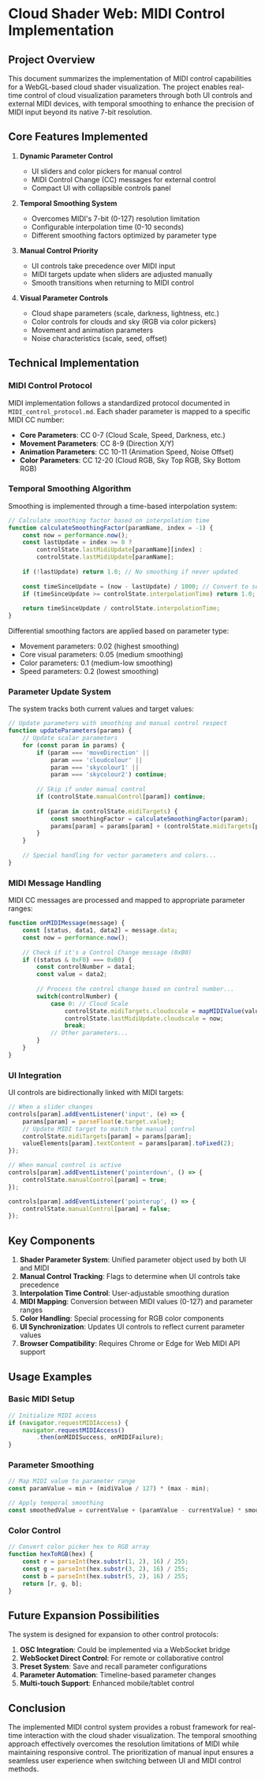 # Cloud Shader Web: MIDI Control Implementation

## Project Overview

This document summarizes the implementation of MIDI control capabilities for a WebGL-based cloud shader visualization. The project enables real-time control of cloud visualization parameters through both UI controls and external MIDI devices, with temporal smoothing to enhance the precision of MIDI input beyond its native 7-bit resolution.

## Core Features Implemented

1. **Dynamic Parameter Control**
   - UI sliders and color pickers for manual control
   - MIDI Control Change (CC) messages for external control
   - Compact UI with collapsible controls panel

2. **Temporal Smoothing System**
   - Overcomes MIDI's 7-bit (0-127) resolution limitation
   - Configurable interpolation time (0-10 seconds)
   - Different smoothing factors optimized by parameter type

3. **Manual Control Priority**
   - UI controls take precedence over MIDI input
   - MIDI targets update when sliders are adjusted manually
   - Smooth transitions when returning to MIDI control

4. **Visual Parameter Controls**
   - Cloud shape parameters (scale, darkness, lightness, etc.)
   - Color controls for clouds and sky (RGB via color pickers)
   - Movement and animation parameters
   - Noise characteristics (scale, seed, offset)

## Technical Implementation

### MIDI Control Protocol

MIDI implementation follows a standardized protocol documented in `MIDI_control_protocol.md`. Each shader parameter is mapped to a specific MIDI CC number:

- **Core Parameters**: CC 0-7 (Cloud Scale, Speed, Darkness, etc.)
- **Movement Parameters**: CC 8-9 (Direction X/Y)
- **Animation Parameters**: CC 10-11 (Animation Speed, Noise Offset)
- **Color Parameters**: CC 12-20 (Cloud RGB, Sky Top RGB, Sky Bottom RGB)

### Temporal Smoothing Algorithm

Smoothing is implemented through a time-based interpolation system:

```javascript
// Calculate smoothing factor based on interpolation time
function calculateSmoothingFactor(paramName, index = -1) {
    const now = performance.now();
    const lastUpdate = index >= 0 ? 
        controlState.lastMidiUpdate[paramName][index] : 
        controlState.lastMidiUpdate[paramName];
    
    if (!lastUpdate) return 1.0; // No smoothing if never updated
    
    const timeSinceUpdate = (now - lastUpdate) / 1000; // Convert to seconds
    if (timeSinceUpdate >= controlState.interpolationTime) return 1.0;
    
    return timeSinceUpdate / controlState.interpolationTime;
}
```

Differential smoothing factors are applied based on parameter type:
- Movement parameters: 0.02 (highest smoothing)
- Core visual parameters: 0.05 (medium smoothing)
- Color parameters: 0.1 (medium-low smoothing)
- Speed parameters: 0.2 (lowest smoothing)

### Parameter Update System

The system tracks both current values and target values:

```javascript
// Update parameters with smoothing and manual control respect
function updateParameters(params) {
    // Update scalar parameters
    for (const param in params) {
        if (param === 'moveDirection' || 
            param === 'cloudcolour' || 
            param === 'skycolour1' || 
            param === 'skycolour2') continue;
        
        // Skip if under manual control
        if (controlState.manualControl[param]) continue;
        
        if (param in controlState.midiTargets) {
            const smoothingFactor = calculateSmoothingFactor(param);
            params[param] = params[param] + (controlState.midiTargets[param] - params[param]) * smoothingFactor;
        }
    }
    
    // Special handling for vector parameters and colors...
}
```

### MIDI Message Handling

MIDI CC messages are processed and mapped to appropriate parameter ranges:

```javascript
function onMIDIMessage(message) {
    const [status, data1, data2] = message.data;
    const now = performance.now();
    
    // Check if it's a Control Change message (0xB0)
    if ((status & 0xF0) === 0xB0) {
        const controlNumber = data1;
        const value = data2;
        
        // Process the control change based on control number...
        switch(controlNumber) {
            case 0: // Cloud Scale
                controlState.midiTargets.cloudscale = mapMIDIValue(value, parameterRanges.cloudscale.min, parameterRanges.cloudscale.max);
                controlState.lastMidiUpdate.cloudscale = now;
                break;
            // Other parameters...
        }
    }
}
```

### UI Integration

UI controls are bidirectionally linked with MIDI targets:

```javascript
// When a slider changes
controls[param].addEventListener('input', (e) => {
    params[param] = parseFloat(e.target.value);
    // Update MIDI target to match the manual control
    controlState.midiTargets[param] = params[param];
    valueElements[param].textContent = params[param].toFixed(2);
});

// When manual control is active
controls[param].addEventListener('pointerdown', () => {
    controlState.manualControl[param] = true;
});

controls[param].addEventListener('pointerup', () => {
    controlState.manualControl[param] = false;
});
```

## Key Components

1. **Shader Parameter System**: Unified parameter object used by both UI and MIDI
2. **Manual Control Tracking**: Flags to determine when UI controls take precedence
3. **Interpolation Time Control**: User-adjustable smoothing duration
4. **MIDI Mapping**: Conversion between MIDI values (0-127) and parameter ranges
5. **Color Handling**: Special processing for RGB color components
6. **UI Synchronization**: Updates UI controls to reflect current parameter values
7. **Browser Compatibility**: Requires Chrome or Edge for Web MIDI API support

## Usage Examples

### Basic MIDI Setup

```javascript
// Initialize MIDI access
if (navigator.requestMIDIAccess) {
    navigator.requestMIDIAccess()
        .then(onMIDISuccess, onMIDIFailure);
}
```

### Parameter Smoothing

```javascript
// Map MIDI value to parameter range
const paramValue = min + (midiValue / 127) * (max - min);

// Apply temporal smoothing
const smoothedValue = currentValue + (paramValue - currentValue) * smoothingFactor;
```

### Color Control

```javascript
// Convert color picker hex to RGB array
function hexToRGB(hex) {
    const r = parseInt(hex.substr(1, 2), 16) / 255;
    const g = parseInt(hex.substr(3, 2), 16) / 255;
    const b = parseInt(hex.substr(5, 2), 16) / 255;
    return [r, g, b];
}
```

## Future Expansion Possibilities

The system is designed for expansion to other control protocols:

1. **OSC Integration**: Could be implemented via a WebSocket bridge
2. **WebSocket Direct Control**: For remote or collaborative control
3. **Preset System**: Save and recall parameter configurations
4. **Parameter Automation**: Timeline-based parameter changes
5. **Multi-touch Support**: Enhanced mobile/tablet control

## Conclusion

The implemented MIDI control system provides a robust framework for real-time interaction with the cloud shader visualization. The temporal smoothing approach effectively overcomes the resolution limitations of MIDI while maintaining responsive control. The prioritization of manual input ensures a seamless user experience when switching between UI and MIDI control methods.